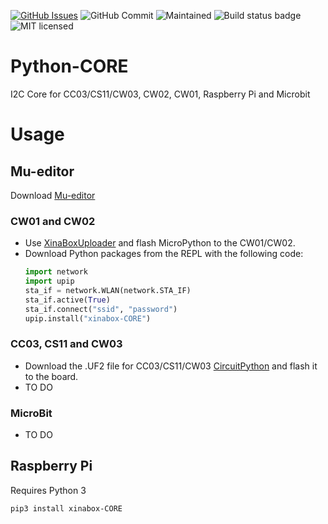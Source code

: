 [![GitHub Issues](https://img.shields.io/github/issues/xinabox/Python-CORE.svg)](https://github.com/xinabox/Python-CORE/issues)
![GitHub Commit](https://img.shields.io/github/last-commit/xinabox/Python-CORE)
![Maintained](https://img.shields.io/maintenance/yes/2020)
![Build status badge](https://github.com/xinabox/Python-CORE/workflows/Python/badge.svg)
![MIT licensed](https://img.shields.io/badge/license-MIT-blue.svg)

# Python-CORE
I2C Core for CC03/CS11/CW03, CW02, CW01, Raspberry Pi and Microbit

# Usage

## Mu-editor
Download [Mu-editor](https://github.com/xinabox/mu-editor/releases/tag/v1.1.0a2)

### CW01 and CW02
- Use [XinaBoxUploader](https://github.com/xinabox/XinaBoxUploader/releases/latest) and flash MicroPython to the CW01/CW02.
- Download Python packages from the REPL with the following code:
    ```python
    import network
    import upip
    sta_if = network.WLAN(network.STA_IF)
    sta_if.active(True)
    sta_if.connect("ssid", "password")
    upip.install("xinabox-CORE")
    ```

### CC03, CS11 and CW03
- Download the .UF2 file for CC03/CS11/CW03 [CircuitPython](https://circuitpython.org/board/xinabox_cs11/) and flash it to the board.
- TO DO

### MicroBit
- TO DO

## Raspberry Pi

Requires Python 3
```
pip3 install xinabox-CORE
```